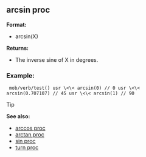 ## arcsin proc

**Format:**
+   arcsin(X)
<!-- -->
**Returns:**
+   The inverse sine of X in degrees.
### Example:

``` dm
 mob/verb/test() usr \<\< arcsin(0) // 0 usr \<\<
arcsin(0.707107) // 45 usr \<\< arcsin(1) // 90 
```


> [!TIP] 
> **See also:**
> +   [arccos proc](/ref/proc/arccos.md) 
> +   [arctan proc](/ref/proc/arctan.md) 
> +   [sin proc](/ref/proc/sin.md) 
> +   [turn proc](/ref/proc/turn.md) <!-- -->